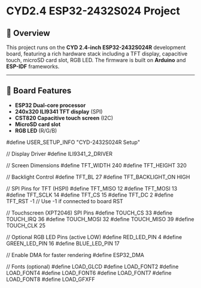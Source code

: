 # CYD2.4 ESP32-2432S024 Project

## 🧠 Overview
This project runs on the **CYD 2.4-inch ESP32-2432S024R** development board, featuring a rich hardware stack including a TFT display, capacitive touch, microSD card slot, RGB LED. The firmware is built on **Arduino** and **ESP-IDF** frameworks.

---

## 🔧 Board Features
- **ESP32 Dual-core processor**
- **240x320 ILI9341 TFT display** (SPI)
- **CST820 Capacitive touch screen** (I2C)
- **MicroSD card slot**
- **RGB LED** (R/G/B)

#define USER_SETUP_INFO "CYD-2432S024R Setup"

// Display Driver
#define ILI9341_2_DRIVER

// Screen Dimensions
#define TFT_WIDTH  240
#define TFT_HEIGHT 320

// Backlight Control
#define TFT_BL   27
#define TFT_BACKLIGHT_ON HIGH

// SPI Pins for TFT (HSPI)
#define TFT_MISO 12
#define TFT_MOSI 13
#define TFT_SCLK 14
#define TFT_CS   15
#define TFT_DC    2
#define TFT_RST  -1  // Use -1 if connected to board RST

// Touchscreen (XPT2046) SPI Pins
#define TOUCH_CS 33
#define TOUCH_IRQ 36
#define TOUCH_MOSI 32
#define TOUCH_MISO 39
#define TOUCH_CLK 25

// Optional RGB LED Pins (active LOW)
#define RED_LED_PIN    4
#define GREEN_LED_PIN 16
#define BLUE_LED_PIN  17

// Enable DMA for faster rendering
#define ESP32_DMA

// Fonts (optional)
#define LOAD_GLCD
#define LOAD_FONT2
#define LOAD_FONT4
#define LOAD_FONT6
#define LOAD_FONT7
#define LOAD_FONT8
#define LOAD_GFXFF

